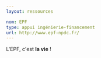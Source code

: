 ```yaml
---
layout: ressources

nom: EPF
type: appui ingénierie-financement
url: http://www.epf-npdc.fr/
---
```


L'EPF, c'est **la vie** !
